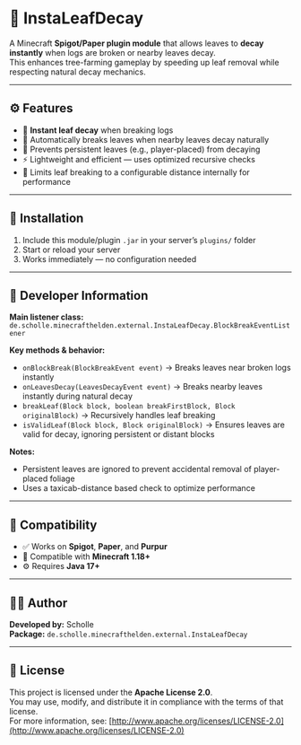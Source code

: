 # 🍃 InstaLeafDecay

A Minecraft **Spigot/Paper plugin module** that allows leaves to **decay instantly** when logs are broken or nearby leaves decay.  
This enhances tree-farming gameplay by speeding up leaf removal while respecting natural decay mechanics.

---

## ⚙️ Features

- 🚀 **Instant leaf decay** when breaking logs  
- 🍂 Automatically breaks leaves when nearby leaves decay naturally  
- 🌿 Prevents persistent leaves (e.g., player-placed) from decaying  
- ⚡ Lightweight and efficient — uses optimized recursive checks  
- 📏 Limits leaf breaking to a configurable distance internally for performance  

---

## 📁 Installation

1. Include this module/plugin `.jar` in your server’s `plugins/` folder  
2. Start or reload your server  
3. Works immediately — no configuration needed  

---

## 🧩 Developer Information

**Main listener class:**  
`de.scholle.minecrafthelden.external.InstaLeafDecay.BlockBreakEventListener`

**Key methods & behavior:**
- `onBlockBreak(BlockBreakEvent event)` → Breaks leaves near broken logs instantly  
- `onLeavesDecay(LeavesDecayEvent event)` → Breaks nearby leaves instantly during natural decay  
- `breakLeaf(Block block, boolean breakFirstBlock, Block originalBlock)` → Recursively handles leaf breaking  
- `isValidLeaf(Block block, Block originalBlock)` → Ensures leaves are valid for decay, ignoring persistent or distant blocks  

**Notes:**  
- Persistent leaves are ignored to prevent accidental removal of player-placed foliage  
- Uses a taxicab-distance based check to optimize performance  

---

## 🧰 Compatibility

- ✅ Works on **Spigot**, **Paper**, and **Purpur**  
- 🧱 Compatible with **Minecraft 1.18+**  
- ⚙️ Requires **Java 17+**

---

## 🧑‍💻 Author

**Developed by:** Scholle  
**Package:** `de.scholle.minecrafthelden.external.InstaLeafDecay`

---

## 📜 License

This project is licensed under the **Apache License 2.0**.  
You may use, modify, and distribute it in compliance with the terms of that license.  
For more information, see: [http://www.apache.org/licenses/LICENSE-2.0](http://www.apache.org/licenses/LICENSE-2.0)
